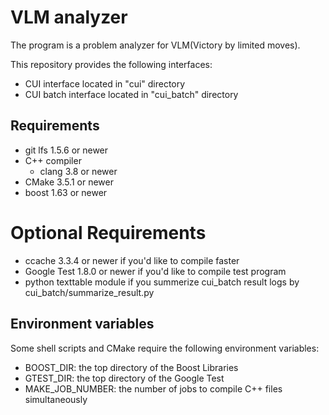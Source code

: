 # VLM analyzer
The program is a problem analyzer for VLM(Victory by limited moves).

This repository provides the following interfaces:
* CUI interface located in "cui" directory
* CUI batch interface located in "cui_batch" directory

## Requirements
* git lfs 1.5.6 or newer
* C++ compiler
   * clang 3.8 or newer
* CMake 3.5.1 or newer
* boost 1.63 or newer

# Optional Requirements
* ccache 3.3.4 or newer if you'd like to compile faster
* Google Test 1.8.0 or newer if you'd like to compile test program
* python texttable module if you summerize cui_batch result logs by cui_batch/summarize_result.py

## Environment variables
Some shell scripts and CMake require the following environment variables:
* BOOST_DIR: the top directory of the Boost Libraries
* GTEST_DIR: the top directory of the Google Test
* MAKE_JOB_NUMBER: the number of jobs to compile C++ files simultaneously

